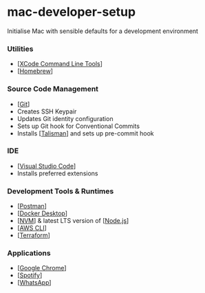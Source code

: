 # mac-developer-setup
Initialise Mac with sensible defaults for a development environment

### Utilities
- [[XCode Command Line Tools](https://developer.apple.com/xcode/features/)]
- [[Homebrew](https://brew.sh/)]

### Source Code Management
- [[Git](https://git-scm.com/)]
- Creates SSH Keypair
- Updates Git identity configuration
- Sets up Git hook for Conventional Commits
- Installs [[Talisman](https://thoughtworks.github.io/talisman/)] and sets up pre-commit hook

### IDE
- [[Visual Studio Code](https://code.visualstudio.com/)]
- Installs preferred extensions

### Development Tools & Runtimes
- [[Postman](https://www.getpostman.com/)]
- [[Docker Desktop](https://www.docker.com/products/docker-desktop)]
- [[NVM](https://github.com/nvm-sh/nvm)] & latest LTS version of [[Node.js](https://nodejs.org/en/download/)]
- [[AWS CLI](https://aws.amazon.com/cli/)]
- [[Terraform](https://www.terraform.io/)]

### Applications
- [[Google Chrome](https://www.google.com/chrome/)]
- [[Spotify](https://www.spotify.com/au/)]
- [[WhatsApp](https://www.whatsapp.com/download/)]
